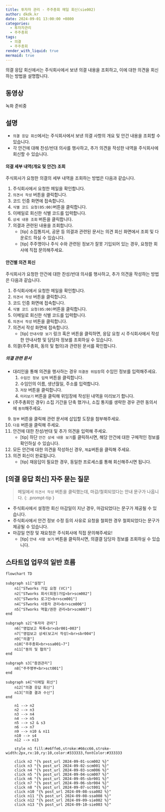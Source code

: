 ```yaml
---
title: 투자자 관리 - 주주총회 메일 회신(sie002)
author: dkdk.kr
date: 2024-09-01 13:00:00 +0800
categories:
  - 투자자관리
  - 주주총회
tags:
  - 의결
  - 주주총회
render_with_liquid: true
mermaid: true
---
```


의결 응답 회신에서는 주식회사에서 보낸 의결 내용을 조회하고, 이에 대한 의견을 회신하는 방법을 설명합니다.

## 동영상

녹화 준비중

## 설명
- `의결 응답 회신`에서는 주식회사에서 보낸 의결 사항의 개요 및 안건 내용을 조회할 수 있습니다.
- 각 안건에 대해 찬성/반대 의사를 행사하고, 추가 의견을 작성한 내역을 주식회사에 회신할 수 있습니다.

#### 의결 세부 내역(개요 및 안건) 조회
주식회사가 요청한 의결의 세부 내역을 조회하는 방법은 다음과 같습니다.

1. 주식회사에서 요청한 메일을 확인합니다.
2. `의견서 작성` 버튼을 클릭합니다.
3. 코드 인증 화면에 접속합니다.
4. `식별 코드 요청(05:00)`버튼을 클릭합니다.
5. 이메일로 회신한 식별 코드를 입력합니다.
6. `상세 내용 조회` 버튼을 클릭합니다.
7. 의결과 관련된 내용을 조회합니다.
	- [tip] 소집통지서, 공문 등 의결과 관련된 문서는 의견 회신 화면에서 조회 및 다운로드 하실 수 있습니다.
	- [tip] 주주명이나 주식 수와 관련된 정보가 잘못 기입되어 있는 경우, 요청한 회사에 직접 문의해주세요.

#### 안건별 의견 회신
주식회사가 요청한 안건에 대한 찬성/반대 의사를 행사하고, 추가 의견을 작성하는 방법은 다음과 같습니다.

1. 주식회사에서 요청한 메일을 확인합니다.
2. `의견서 작성` 버튼을 클릭합니다.
3. 코드 인증 화면에 접속합니다.
4. `식별 코드 요청(05:00)`버튼을 클릭합니다.
5. 이메일로 회신한 식별 코드를 입력합니다.
6. `의견서 작성` 버튼을 클릭합니다.
7. 의견서 작성 화면에 접속합니다.
	- [tip] `안내사항 보기` 링크 혹은 버튼을 클릭하면, 응답 요청 시 주식회사에서 작성한 안내사항 및 담당자 정보를 조회하실 수 있습니다.
8. 의결(주주총회, 동의 및 협의)과 관련된 문서를 확인합니다.

##### 의결 관련 문서
- 대리인을 통해 의견을 행사하는 경우 `의결권 위임장`의 수임인 정보를 입력해주세요.
	1. `수임인 정보 입력` 버튼을 클릭합니다.
	2. 수임인의 이름, 생년월일, 주소를 입력합니다.
	3. `저장` 버튼을 클릭합니다.
	4. `미리보기` 버튼을 클릭해 위임장에 작성된 내역을 미리보기 합니다.
- (주주총회인 경우) 소집 기간을 단축 했거나, 소집 통지를 생략한 경우 관련 동의서에 `동의`해주세요.

9. `첨부` 버튼을 클릭해 관련 문서에 삽입할 도장을 첨부해주세요.
10. `다음` 버튼을 클릭해 주세요.
11. 안건에 대한 찬성/반대 및 추가 의견을 입력해 주세요.
	- [tip] 하단 `안건 상세 내용 보기`를 클릭하시면, 해당 안건에 대한 구체적인 정보를 확인하실 수 있습니다.
12. 모든 안건에 대한 의견을 작성하신 경우, `제출`버튼을 클릭해 주세요.
13. 의견 회신이 완료됩니다.
	- [tip] 재응답이 필요한 경우, 동일한 프로세스를 통해 회신해주시면 됩니다.

## [의결 응답 회신] 자주 묻는 질문

> 메일에서 `의견서 작성` 버튼을 클릭했는데, 마감/철회되었다는 안내 문구가 나옵니다. 
{: .prompt-tip }
- 주식회사에서 설정한 회신 마감일이 지난 경우, 마감되었다는 문구가 제공될 수 있습니다.
- 주식회사에서 안건 정보 수정 등의 사유로 요청을 철회한 경우 철회되었다는 문구가 제공될 수 있습니다.
- 마감일 연장 및 재요청은 주식회사에 직접 문의해주세요!
	- [tip] `안내 사항 보기` 버튼을 클릭하시면, 의결결 담당자 정보를 조회하실 수 있습니다.


## 스타트업 업무의 일반 흐름

```mermaid
flowchart TD

subgraph s1["설정"]
    n1["STworks 가입 요청 (VC)"]
    n2["STworks 회사(회원)가입<br>scm002"]
    n3["STworks 로그인<br>scm001"]
    n4["STworks 사용자 관리<br>scm006"]
    n5["STworks 역할/권한 관리<br>scm007"]
end

subgraph s2["투자자 관리"]
    n6["영업보고 목록<br>sbr001~003"]
    n7["영업보고 상세(보고서 작성)<br>sbr004"]
    n9["의결"]
    n10["주주총회<br>ssa001~7"]
    n11["동의 및 협의"]
end

subgraph s3["증권관리"]
    n8["주주명부<br>sct001"]
end
  
subgraph s4["이메일 회신"]
    n12["의결 응답 회신"]
    n13["의결 결과 수신"]
end

    n1 --> n2
    n2 --> n3
    n3 --> n4
    n4 --> n5
    n5 --> s2 & s3
    n6 --> n7
    n9 --> n10 & n11
    n10 --> s4
    n12 --> n13

    style n1 fill:#e6ffe6,stroke:#66cc66,stroke-width:2px,rx:10,ry:10,color:#333333,fontColor:#333333

    click n2 "{% post_url 2024-09-01-scm002 %}"
    click n3 "{% post_url 2024-09-02-scm001 %}"
    click n4 "{% post_url 2024-09-03-scm006 %}"
    click n5 "{% post_url 2024-09-04-scm007 %}"
    click n6 "{% post_url 2024-09-05-sbr001 %}"
    click n7 "{% post_url 2024-09-06-sbr004 %}"
    click n8 "{% post_url 2024-09-07-sct001 %}"
    click n10 "{% post_url 2024-09-08-ssa002 %}"
    click n11 "{% post_url 2024-09-08-ssa008 %}"
    click n12 "{% post_url 2024-09-09-sie002 %}"
    click n13 "{% post_url 2024-09-10-sie003 %}"
```
